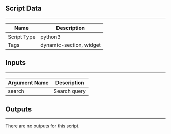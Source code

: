 
## Script Data

---

| **Name** | **Description** |
| --- | --- |
| Script Type | python3 |
| Tags | dynamic-section, widget |

## Inputs

---

| **Argument Name** | **Description** |
| --- | --- |
| search | Search query |

## Outputs

---
There are no outputs for this script.
